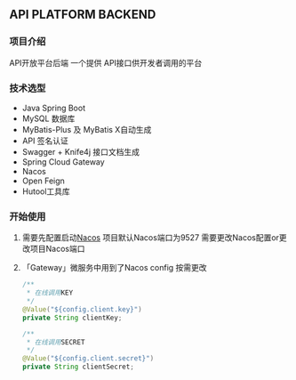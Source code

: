 ## API PLATFORM BACKEND



### 项目介绍

API开放平台后端 一个提供 API接口供开发者调用的平台

### 技术选型

-   Java Spring Boot
-   MySQL 数据库
-   MyBatis-Plus 及 MyBatis X自动生成
-   API 签名认证
-   Swagger + Knife4j 接口文档生成
-   Spring Cloud Gateway
-   Nacos
-   Open Feign
-   Hutool工具库

### 开始使用

1.   需要先配置启动[Nacos](https://nacos.io/zh-cn/index.html) 项目默认Nacos端口为9527 需要更改Nacos配置or更改项目Nacos端口

2.   「Gateway」微服务中用到了Nacos config 按需更改

     ```java
     /**
      * 在线调用KEY
      */
     @Value("${config.client.key}")
     private String clientKey;
     
     /**
      * 在线调用SECRET
      */
     @Value("${config.client.secret}")
     private String clientSecret;
     ```

     